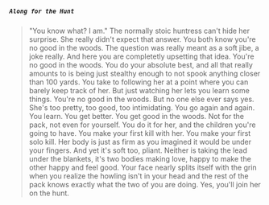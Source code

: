 ##### `Along for the Hunt`
>"You know what? I am."
>The normally stoic huntress can't hide her surprise. She really didn't expect that answer. You both know you're no good in the woods. The question was really meant as a soft jibe, a joke really. And here you are completetly upsetting that idea.
>You're no good in the woods. You do your absolute best, and all that really amounts to is being just stealthy enough to not spook anything closer than 100 yards.
>You take to following her at a point where you can barely keep track of her. But just watching her lets you learn some things.
>You're no good in the woods. But no one else ever says yes. She's too pretty, too good, too intimidating.
>You go again and again. You learn. You get better.
>You get good in the woods.
>Not for the pack, not even for yourself. You do it for her, and the children you're going to have.
>You make your first kill with her.
>You make your first solo kill.
>Her body is just as firm as you imagined it would be under your fingers. And yet it's soft too, pliant.
>Neither is taking the lead under the blankets, it's two bodies making love, happy to make the other happy and feel good.
>Your face nearly splits itself with the grin when you realize the howling isn't in your head and the rest of the pack knows exactly what the two of you are doing.
>Yes, you'll join her on the hunt.